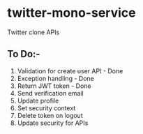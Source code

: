 # twitter-mono-service
Twitter clone APIs


## To Do:-
1. Validation for create user API - Done
2. Exception handling - Done
3. Return JWT token - Done
4. Send verification email
5. Update profile
6. Set security context
7. Delete token on logout
8. Update security for APIs